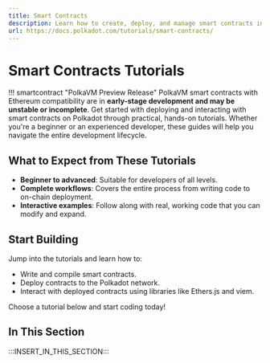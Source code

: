 ```yaml
---
title: Smart Contracts
description: Learn how to create, deploy, and manage smart contracts in the Polkadot ecosystem with detailed, step-by-step tutorials.
url: https://docs.polkadot.com/tutorials/smart-contracts/
---
```


# Smart Contracts Tutorials

!!! smartcontract "PolkaVM Preview Release"
    PolkaVM smart contracts with Ethereum compatibility are in **early-stage development and may be unstable or incomplete**.
Get started with deploying and interacting with smart contracts on Polkadot through practical, hands-on tutorials. Whether you're a beginner or an experienced developer, these guides will help you navigate the entire development lifecycle.

## What to Expect from These Tutorials

- **Beginner to advanced**: Suitable for developers of all levels.
- **Complete workflows**: Covers the entire process from writing code to on-chain deployment.
- **Interactive examples**: Follow along with real, working code that you can modify and expand.

## Start Building

Jump into the tutorials and learn how to:

- Write and compile smart contracts.
- Deploy contracts to the Polkadot network.
- Interact with deployed contracts using libraries like Ethers.js and viem.

Choose a tutorial below and start coding today!

## In This Section

:::INSERT_IN_THIS_SECTION:::
